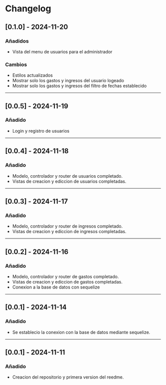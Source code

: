 # Changelog

## [0.1.0] - 2024-11-20

### Añadidos

-   Vista del menu de usuarios para el administrador

### Cambios

-   Estilos actualizados
-   Mostrar solo los gastos y ingresos del usuario logeado
-   Mostrar solo los gastos y ingresos del filtro de fechas establecido

---

## [0.0.5] - 2024-11-19

### Añadido

-   Login y registro de usuarios

---

## [0.0.4] - 2024-11-18

### Añadido

-   Modelo, controlador y router de usuarios completado.
-   Vistas de creacion y ediccion de usuarios completadas.

---

## [0.0.3] - 2024-11-17

### Añadido

-   Modelo, controlador y router de ingresos completado.
-   Vistas de creacion y ediccion de ingresos completadas.

---

## [0.0.2] - 2024-11-16

### Añadido

-   Modelo, controlador y router de gastos completado.
-   Vistas de creacion y ediccion de gastos completadas.
-   Conexion a la base de datos con sequelize

---

## [0.0.1] - 2024-11-14

### Añadido

-   Se establecio la conexion con la base de datos mediante sequelize.

---

## [0.0.1] - 2024-11-11

### Añadido

-   Creacion del repositorio y primera version del reedme.
